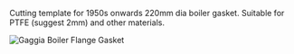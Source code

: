Cutting template for 1950s onwards 220mm dia boiler gasket. Suitable for PTFE (suggest 2mm) and other materials.

![Gaggia Boiler Flange Gasket](https://github.com/derekmccallum/gaggia-220-boiler-gasket-template/assets/27998937/d2b93842-7c37-46f2-8e1d-f574a9addfb4)
